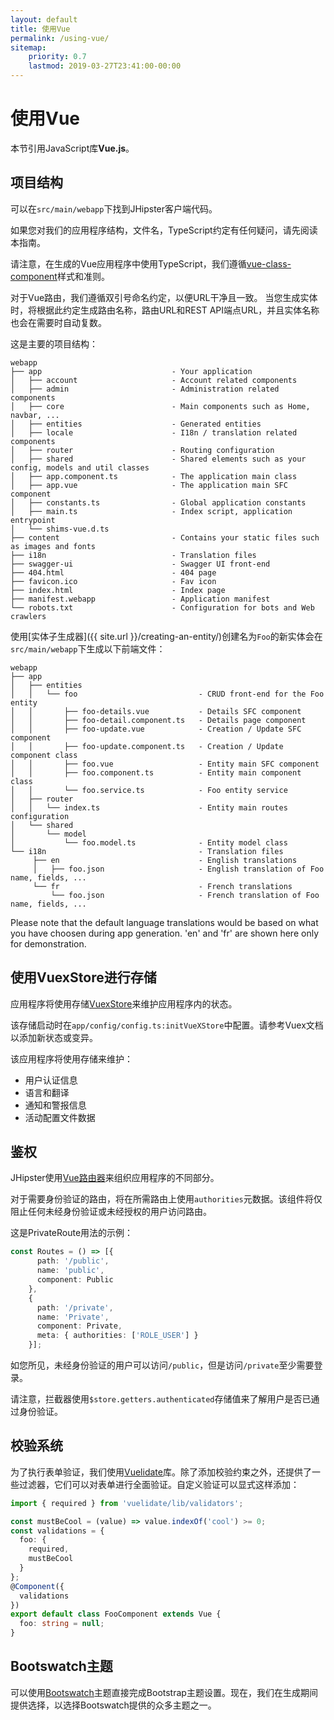 ```yaml
---
layout: default
title: 使用Vue
permalink: /using-vue/
sitemap:
    priority: 0.7
    lastmod: 2019-03-27T23:41:00-00:00
---
```


# <i class="fa fa-html5"></i> 使用Vue
本节引用JavaScript库**Vue.js**。

## 项目结构

可以在`src/main/webapp`下找到JHipster客户端代码。

如果您对我们的应用程序结构，文件名，TypeScript约定有任何疑问，请先阅读本指南。

请注意，在生成的Vue应用程序中使用TypeScript，我们遵循[vue-class-component](https://github.com/vuejs/vue-class-component)样式和准则。

对于Vue路由，我们遵循双引号命名约定，以便URL干净且一致。
当您生成实体时，将根据此约定生成路由名称，路由URL和REST API端点URL，并且实体名称也会在需要时自动复数。

这是主要的项目结构：

```
webapp
├── app                             - Your application
│   ├── account                     - Account related components
│   ├── admin                       - Administration related components
│   ├── core                        - Main components such as Home, navbar, ...
│   ├── entities                    - Generated entities
│   ├── locale                      - I18n / translation related components
│   ├── router                      - Routing configuration
│   ├── shared                      - Shared elements such as your config, models and util classes
│   ├── app.component.ts            - The application main class
│   ├── app.vue                     - The application main SFC component
│   ├── constants.ts                - Global application constants
│   ├── main.ts                     - Index script, application entrypoint
│   └── shims-vue.d.ts
├── content                         - Contains your static files such as images and fonts
├── i18n                            - Translation files
├── swagger-ui                      - Swagger UI front-end
├── 404.html                        - 404 page
├── favicon.ico                     - Fav icon
├── index.html                      - Index page
├── manifest.webapp                 - Application manifest
└── robots.txt                      - Configuration for bots and Web crawlers
```

使用[实体子生成器]({{ site.url }}/creating-an-entity/)创建名为`Foo`的新实体会在`src/main/webapp`下生成以下前端文件：

```
webapp
├── app                                        
│   ├── entities
│   │   └── foo                           - CRUD front-end for the Foo entity
│   │       ├── foo-details.vue           - Details SFC component
│   │       ├── foo-detail.component.ts   - Details page component
│   │       ├── foo-update.vue            - Creation / Update SFC component
│   │       ├── foo-update.component.ts   - Creation / Update component class
│   │       ├── foo.vue                   - Entity main SFC component
│   │       ├── foo.component.ts          - Entity main component class
│   │       └── foo.service.ts            - Foo entity service
│   ├── router
│   │   └── index.ts                      - Entity main routes configuration
│   └── shared
│       └── model
│           └── foo.model.ts              - Entity model class
└── i18n                                  - Translation files
     ├── en                               - English translations
     │   ├── foo.json                     - English translation of Foo name, fields, ...
     └── fr                               - French translations
         └── foo.json                     - French translation of Foo name, fields, ...
```

Please note that the default language translations would be based on what you have choosen during app generation. 'en' and 'fr' are shown here only for demonstration.

## 使用VuexStore进行存储

应用程序将使用存储[VuexStore](https://vuex.vuejs.org/guide/state.html)来维护应用程序内的状态。

该存储启动时在`app/config/config.ts:initVueXStore`中配置。请参考Vuex文档以添加新状态或变异。

该应用程序将使用存储来维护：

* 用户认证信息
* 语言和翻译
* 通知和警报信息
* 活动配置文件数据

## 鉴权

JHipster使用[Vue路由器](https://router.vuejs.org/)来组织应用程序的不同部分。

对于需要身份验证的路由，将在所需路由上使用`authorities`元数据。该组件将仅阻止任何未经身份验证或未经授权的用户访问路由。

这是PrivateRoute用法的示例：

``` typescript
const Routes = () => [{
      path: '/public',
      name: 'public',
      component: Public
    },
    {
      path: '/private',
      name: 'Private',
      component: Private,
      meta: { authorities: ['ROLE_USER'] }
    }];
```

如您所见，未经身份验证的用户可以访问`/public`，但是访问`/private`至少需要登录。

请注意，拦截器使用`$store.getters.authenticated`存储值来了解用户是否已通过身份验证。

## 校验系统

为了执行表单验证，我们使用[Vuelidate](https://vuelidate.netlify.com/)库。除了添加校验约束之外，还提供了一些过滤器，它们可以对表单进行全面验证。自定义验证可以显式这样添加：

```typescript
import { required } from 'vuelidate/lib/validators';

const mustBeCool = (value) => value.indexOf('cool') >= 0;
const validations = {
  foo: {
    required,
    mustBeCool
  }
};
@Component({
  validations
})
export default class FooComponent extends Vue {
  foo: string = null;
}
```

## Bootswatch主题

可以使用[Bootswatch](https://bootswatch.com)主题直接完成Bootstrap主题设置。现在，我们在生成期间提供选择，以选择Bootswatch提供的众多主题之一。